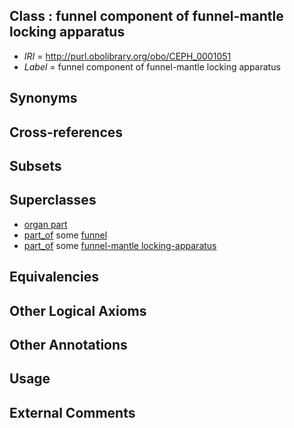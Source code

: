 
## Class : funnel component of funnel-mantle locking apparatus

 * *IRI* = http://purl.obolibrary.org/obo/CEPH_0001051
 * *Label* = funnel component of funnel-mantle locking apparatus

## Synonyms


## Cross-references


## Subsets


## Superclasses

 * [organ part](../../UBERON/64/UBERON_0000064.md)
 * [part_of](../../BFO/50/BFO_0000050.md) some [funnel](../../CEPH/16/CEPH_0000116.md)
 * [part_of](../../BFO/50/BFO_0000050.md) some [funnel-mantle locking-apparatus](../../CEPH/18/CEPH_0000118.md)

## Equivalencies


## Other Logical Axioms


## Other Annotations


## Usage


## External Comments

